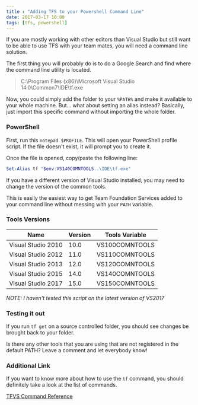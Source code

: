 ```yaml
---
title : "Adding TFS to your Powershell Command Line"
date: 2017-03-17 10:00
tags: [tfs, powershell]
---
```


If you are mostly working with other editors than Visual Studio but still want to be able to use TFS with your team mates, you will need a command line solution.

The first thing you will probably do is to do a Google Search and find where the command line utility is located.

> C:\Program Files (x86)\Microsoft Visual Studio 14.0\Common7\IDE\tf.exe

Now, you could simply add the folder to your `%PATH%` and make it available to your whole machine. But... what about setting an alias instead? Basically, just import this specific command without importing the whole folder.

### PowerShell

First, run this `notepad $PROFILE`. This will open your PowerShell profile script. If the file doesn't exist, it will prompt you to create it.

Once the file is opened, copy/paste the following line:

```powershell
Set-Alias tf "$env:VS140COMNTOOLS..\IDE\tf.exe"
```

If you have a different version of Visual Studio installed, you may need to change the version of the common tools.

This is easily the easiest way to get Team Foundation Services added to your command line without messing with your `PATH` variable.

### Tools Versions

| Name                | Version | Tools Variable |
| ---                 | ---     | ---            |
| Visual Studio 2010  | 10.0    | VS100COMNTOOLS |
| Visual Studio 2012  | 11.0    | VS110COMNTOOLS |
| Visual Studio 2013  | 12.0    | VS120COMNTOOLS |
| Visual Studio 2015  | 14.0    | VS140COMNTOOLS |
| Visual Studio 2017  | 15.0    | VS150COMNTOOLS |

*NOTE: I haven't tested this script on the latest version of VS2017*

### Testing it out

If you run `tf get` on a source controlled folder, you should see changes be brought back to your folder.

Is there any other tools that you are using that are not registered in the default PATH? Leave a comment and let everybody know!

### Additional Link

If you want to know more about how to use the `tf` command, you should definitely take a look at the list of commands.

[TFVS Command Reference](https://www.visualstudio.com/en-us/docs/tfvc/use-team-foundation-version-control-commands)
